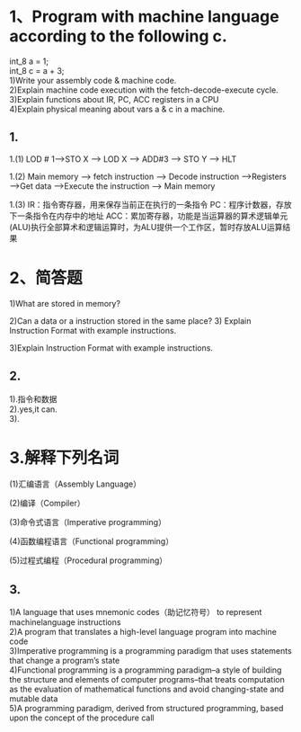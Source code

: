 # 1、Program with machine language according to the following c.      
int_8 a = 1;     
int_8 c = a + 3;     
1)Write your assembly code & machine code.    
2)Explain machine code execution with the fetch-decode-execute cycle.     
3)Explain functions about IR, PC, ACC registers in a CPU      
4)Explain physical meaning about vars a & c in a machine.       
    
## 1.   
1.(1) LOD # 1–>STO X –> LOD X –> ADD#3 –> STO Y –> HLT

1.(2) 
Main memory –> fetch instruction –> Decode instruction –>Registers –>Get data –>Execute the instruction –> Main memory

1.(3) 
IR：指令寄存器，用来保存当前正在执行的一条指令 
PC：程序计数器，存放下一条指令在内存中的地址 
ACC：累加寄存器，功能是当运算器的算术逻辑单元(ALU)执行全部算术和逻辑运算时，为ALU提供一个工作区，暂时存放ALU运算结果


# 2、简答题   
1)What are stored in memory?   

2)Can a data or a instruction stored in the same place? 3) Explain Instruction Format with example instructions.    

3)Explain Instruction Format with example instructions.     
   
## 2.  
1).指令和数据     
2).yes,it can.    
3).
       
          
# 3.解释下列名词     
(1)汇编语言（Assembly Language）   

(2)编译（Compiler）  

(3)命令式语言（Imperative programming）   

(4)函数编程语言（Functional programming）   

(5)过程式编程（Procedural programming）   

## 3.    
1)A language that uses mnemonic codes（助记忆符号） to represent machinelanguage 
instructions      
2)A program that translates a high-level language program 
into machine code     
3)Imperative programming is a programming paradigm that uses statements that change a program’s state       
4)Functional programming is a programming paradigm–a style of building the structure and elements of computer programs–that treats computation as the evaluation of mathematical functions and avoid changing-state and mutable data        
5)A programming paradigm, derived from structured programming, based upon the concept of the procedure call      



